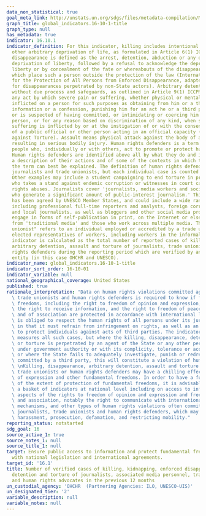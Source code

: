 ```yaml
---
data_non_statistical: true
goal_meta_link: http://unstats.un.org/sdgs/files/metadata-compilation/Metadata-Goal-16.pdf
graph_title: global_indicators.16-10-1-title
graph_type: null
has_metadata: true
indicator: 16.10.1
indicator_definition: For this indicator, killing includes intentional homicide and
  other arbitrary deprivation of life, as formulated in Article 6(1) ICCPR. Enforced
  disappearance is defined as the arrest, detention, abduction or any other form of
  deprivation of liberty, followed by a refusal to acknowledge the deprivation of
  liberty or by concealment of the fate or whereabouts of the disappeared person,
  which place such a person outside the protection of the law (International Convention
  for the Protection of All Persons from Enforced Disappearance, adapted to account
  for disappearances perpetrated by non-State actors). Arbitrary detention is detention
  without due process and safeguards, as outlined in Article 9(1) ICCPR. Torture means
  any act by which severe pain or suffering, whether physical or mental, is intentionally
  inflicted on a person for such purposes as obtaining from him or a third person
  information or a confession, punishing him for an act he or a third person has committed
  or is suspected of having committed, or intimidating or coercing him or a third
  person, or for any reason based on discrimination of any kind, when such pain or
  suffering is inflicted by or at the instigation of or with the consent or acquiescence
  of a public official or other person acting in an official capacity (Convention
  against Torture). Assault means physical attack against the body of another person
  resulting in serious bodily injury. Human rights defenders is a term used to describe
  people who, individually or with others, act to promote or protect human rights.
  Human rights defenders are identified above all by what they do and it is through
  a description of their actions and of some of the contexts in which they work that
  the term can best be explained. The definition of human rights defenders may include
  journalists and trade unionists, but each individual case is counted only once.
  Other examples may include a student campaigning to end torture in prisons, a politician
  who takes a stand against endemic corruption or witnesses in court cases on human
  rights abuses. Journalists cover 'journalists, media workers and social media producers
  who generate a significant amount of public-interest journalism.' This concepualisation,
  has been agreed by UNESCO Member States, and could include a wide range of actors,
  including professional full-time reporters and analysts, foreign correspondents
  and local journalists, as well as bloggers and other social media producers who
  engage in forms of self-publication in print, on the Internet or elsewhere, journalists
  from 'traditional media' and those who work across multiple media. The term "trade
  unionist" refers to an individual employed or accredited by a trade union, and other
  elected representatives of workers, including workers in the informal sector. The
  indicator is calculated as the total number of reported cases of killing, disappearance,
  arbitrary detention, assault and torture of journalists, trade unionists or human
  rights defenders during the reporting period which are verified by an independent
  entity (in this case OHCHR and UNESCO).
indicator_name: global_indicators.16-10-1-title
indicator_sort_order: 16-10-01
indicator_variable: null
national_geographical_coverage: United States
published: true
rationale_interpretation: "Data on human rights violations committed against journalist,\
  \ trade unionists and human rights defenders is required to know if fundamental\
  \ freedoms, including the right to freedom of opinion and expression, which includes\
  \ the right to receive information, and the right to freedom of peaceful assembly\
  \ and of association are protected in accordance with international law. The State\
  \ is obliged to respect the human rights of all persons under its jurisdiction,\
  \ in that it must refrain from infringement on rights, as well as an obligation\
  \ to protect individuals against acts of third parties. The indicator therefore\
  \ measures all such cases, but where the killing, disappearance, detention, assault\
  \ or torture is perpetrated by an agent of the State or any other person acting\
  \ under government authority or with its complicity, tolerance or acquiescence,\
  \ or where the State fails to adequately investigate, punish or redress an offence\
  \ committed by a third party, this will constitute a violation of human rights.\
  \ \nKilling, disappearance, arbitrary detention, assault and torture of journalists,\
  \ trade unionists or human rights defenders may have a chilling effect on freedom\
  \ of expression and other fundamental freedoms. In order to have a full picture\
  \ of the extent of protection of fundamental freedoms, it is advisable to also have\
  \ a basket of indicators at national level including on access to information, other\
  \ aspects of the rights to freedom of opinion and expression and freedom of assembly\
  \ and association, notably the right to communicate with international human rights\
  \ mechanisms, and other types of human rights violations often committed against\
  \ journalists, trade unionists and human rights defenders, which may include intimidation,\
  \ harassment, prosecution, defamation, and restricting mobility."
reporting_status: notstarted
sdg_goal: 16
source_active_1: true
source_notes_1: null
source_title_1: null
target: Ensure public access to information and protect fundamental freedoms, in accordance
  with national legislation and international agreements.
target_id: '16.1'
title: Number of verified cases of killing, kidnapping, enforced disappearance, arbitrary
  detention and torture of journalists, associated media personnel, trade unionists
  and human rights advocates in the previous 12 months
un_custodial_agency: 'OHCHR  (Partnering Agencies: ILO, UNESCO-UIS)'
un_designated_tier: '2'
variable_description: null
variable_notes: null
---
```

